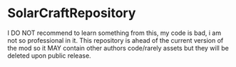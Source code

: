 # SolarCraftRepository
I DO NOT recommend to learn something from this,
my code is bad, i am not so professional in it.
This repository is ahead of the current version of the mod
so it MAY contain other authors code/rarely assets but they
will be deleted upon public release.
